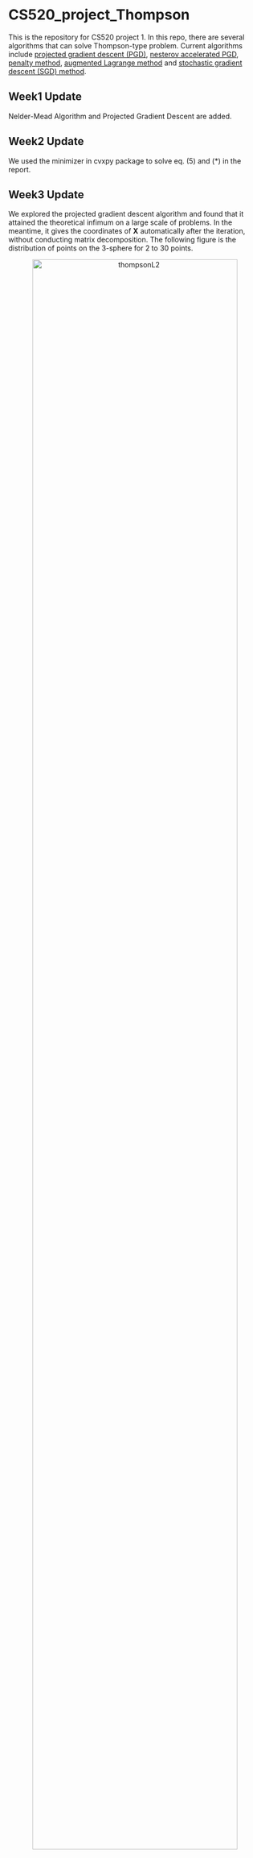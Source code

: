 # CS520_project_Thompson
This is the repository for CS520 project 1. In this repo, there are several algorithms that can solve Thompson-type problem. Current algorithms include [projected gradient descent (PGD)](https://github.com/talhz/CS520_project_Thompson/blob/main/Projected_GD/general_gd.py), [nesterov accelerated PGD](https://github.com/talhz/CS520_project_Thompson/blob/main/Projected_GD/PGD_nesterov.py), [penalty method](https://github.com/talhz/CS520_project_Thompson/blob/main/Projected_GD/penalty.py), [augmented Lagrange method](https://github.com/talhz/CS520_project_Thompson/blob/main/Projected_GD/augmented_Lagrange.py) and [stochastic gradient descent (SGD) method](https://github.com/talhz/CS520_project_Thompson/blob/main/Projected_GD/SGD.py).

## Week1 Update
Nelder-Mead Algorithm and Projected Gradient Descent are added.

## Week2 Update
We used the minimizer in cvxpy package to solve eq. (5) and (*) in the report.

## Week3 Update
We explored the projected gradient descent algorithm and found that it attained the theoretical infimum on a large scale of problems. In the meantime, it gives the coordinates of $\mathbf{X}$ automatically after the iteration, without conducting matrix decomposition. The following figure is the distribution of points on the 3-sphere for 2 to 30 points.
<p align='center'>
  <img src="https://github.com/talhz/CS520_project_Thompson/blob/main/figs/gif.gif?raw=true" alt="thompsonL2" width="90%"/>  
</p>

For each $n = 2, 3, \dots, 10$, the distribution of electrons are plotted: 
| $n$ <img width=100/>| Image <img width =500/> | 
| --- |--- |
| $n = 2$ | <img src="https://github.com/talhz/CS520_project_Thompson/blob/main/figs/Thompson_2.png" alt="Thompson_2" width="500"/> |
| $n = 3$ | <img src="https://github.com/talhz/CS520_project_Thompson/blob/main/figs/Thompson_3.png" alt="Thompson_3" width="500"/> |
| $n = 4$ | <img src="https://github.com/talhz/CS520_project_Thompson/blob/main/figs/Thompson_4.png" alt="Thompson_4" width="500"/> |
| $n = 5$ | <img src="https://github.com/talhz/CS520_project_Thompson/blob/main/figs/Thompson_5.png" alt="Thompson_5" width="500"/> |
| $n = 6$ | <img src="https://github.com/talhz/CS520_project_Thompson/blob/main/figs/Thompson_6.png" alt="Thompson_6" width="500"/> |
| $n = 7$ | <img src="https://github.com/talhz/CS520_project_Thompson/blob/main/figs/Thompson_7.png" alt="Thompson_7" width="500"/> |
| $n = 8$ | <img src="https://github.com/talhz/CS520_project_Thompson/blob/main/figs/Thompson_8.png" alt="Thompson_8" width="500"/> |
| $n = 9$ | <img src="https://github.com/talhz/CS520_project_Thompson/blob/main/figs/Thompson_9.png" alt="Thompson_9" width="500"/> |
| $n = 10$ | <img src="https://github.com/talhz/CS520_project_Thompson/blob/main/figs/Thompson_10.png" alt="Thompson_10" width="500"/> |
| $n = 100$ | <img src="https://github.com/talhz/CS520_project_Thompson/blob/main/figs/SGD_100.png?raw=true" alt="SGD_100" width="500"/> |

